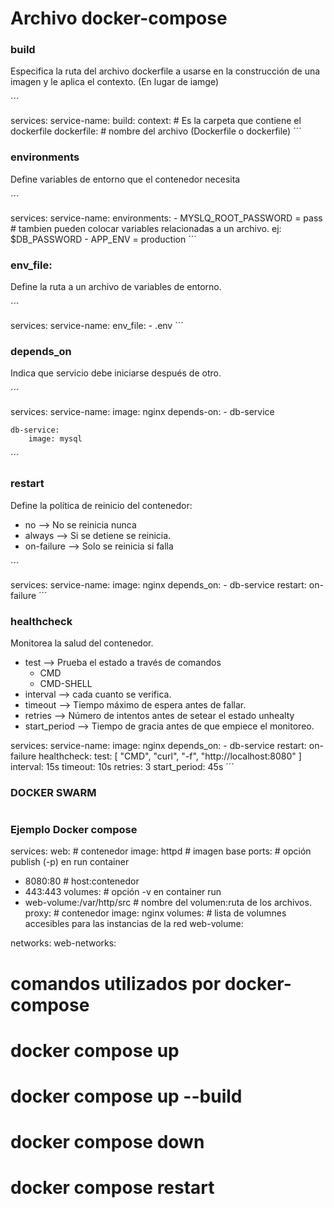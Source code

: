 # Archivo docker-compose

### build
Especifica la ruta del archivo dockerfile a usarse en la construcción de una imagen y le aplica el contexto. (En lugar de iamge)

´´´

services:
    service-name:
        build:
            context:   # Es la carpeta que contiene el dockerfile
            dockerfile:   # nombre del archivo (Dockerfile o dockerfile)
´´´

### environments
Define variables de entorno que el contenedor necesita

´´´

services:
    service-name:
        environments:
            - MYSLQ_ROOT_PASSWORD = pass   # tambien pueden colocar variables relacionadas a un archivo. ej: $DB_PASSWORD
            - APP_ENV = production
´´´

### env_file:
Define la ruta a un archivo de variables de entorno.

´´´

services:
    service-name:
        env_file:
            - .env
´´´

### depends_on
Indica que servicio debe iniciarse después de otro.

´´´

services:
    service-name:
        image: nginx
    depends-on:
        - db-service

    db-service:
        image: mysql
´´´

### restart
Define la política de reinicio del contenedor:
- no --> No se reinicia nunca
- always --> Si se detiene se reinicia.
- on-failure --> Solo se reinicia si falla

´´´

services:
    service-name:
        image: nginx
    depends_on:
        - db-service
    restart: on-failure
´´´

### healthcheck
Monitorea la salud del contenedor.
- test --> Prueba el estado a través de comandos
    - CMD
    - CMD-SHELL
- interval --> cada cuanto se verifica.
- timeout --> Tiempo máximo de espera antes de fallar.
- retries --> Número de intentos antes de setear el estado unhealty
- start_period --> Tiempo de gracia antes de que empiece el monitoreo.

services:
    service-name:
        image: nginx
    depends_on:
        - db-service
    restart: on-failure
    healthcheck:
        test: [ "CMD", "curl", "-f", "http://localhost:8080" ]
        interval: 15s
        timeout: 10s
        retries: 3
        start_period: 45s
´´´

###  DOCKER SWARM

# 




### Ejemplo  Docker compose

services:
web:  #  contenedor
image: httpd  # imagen base
ports: # opción publish (-p) en run container
- 8080:80 # host:contenedor
- 443:443
volumes: # opción -v en container run
- web-volume:/var/http/src  # nombre del volumen:ruta de los archivos.
proxy:  # contenedor
image: nginx
volumes:  # lista de volumnes accesibles para las instancias de la red
web-volume:

networks:
web-networks:

# comandos utilizados por docker-compose
# docker compose up
# docker compose up --build
# docker compose down
# docker compose restart
